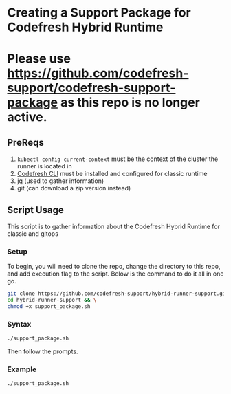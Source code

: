 # Creating a Support Package for Codefresh Hybrid Runtime

# Please use https://github.com/codefresh-support/codefresh-support-package as this repo is no longer active.

## PreReqs

1. `kubectl config current-context` must be the context of the cluster the runner is located in
2. [Codefresh CLI](https://codefresh-io.github.io/cli/installation/) must be installed and configured for classic runtime
3. jq (used to gather information)
4. git (can download a zip version instead)

## Script Usage

This script is to gather information about the Codefresh Hybrid Runtime for classic and gitops 

### Setup

To begin, you will need to clone the repo, change the directory to this repo, and add execution flag to the script.  Below is the command to do it all in one go.

```bash
git clone https://github.com/codefresh-support/hybrid-runner-support.git && \
cd hybrid-runner-support && \
chmod +x support_package.sh
```

### Syntax

```bash
./support_package.sh 
```

Then follow the prompts.

### Example

```bash
./support_package.sh
```
